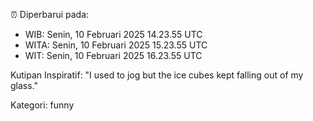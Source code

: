 ⏰ Diperbarui pada:
- WIB: Senin, 10 Februari 2025 14.23.55 UTC
- WITA: Senin, 10 Februari 2025 15.23.55 UTC
- WIT: Senin, 10 Februari 2025 16.23.55 UTC

Kutipan Inspiratif:
"I used to jog but the ice cubes kept falling out of my glass."


Kategori: funny


